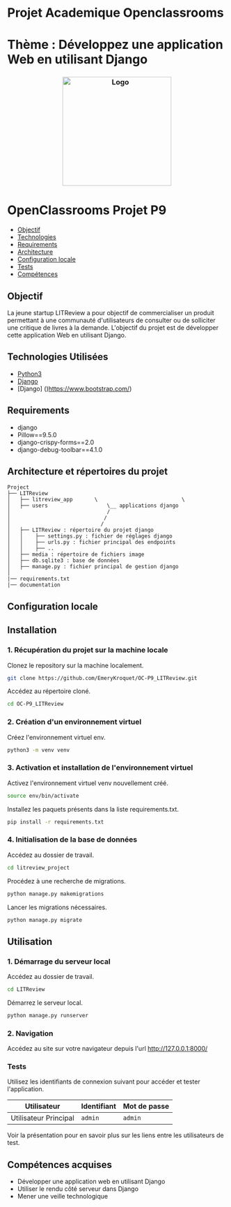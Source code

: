 # Projet Academique Openclassrooms 
# Thème : Développez une application Web en utilisant Django

<h3 align="center">
    <img alt="Logo" title="#logo" width="250px" src="/images/LITrevu-banner.png">
    <br>
</h3>


# OpenClassrooms Projet P9

- [Objectif](#obj)
- [Technologies](#techs)
- [Requirements](#reqs)
- [Architecture](#architecture)
- [Configuration locale](#localconfig)
- [Tests](#tests)
- [Compétences](#competences)


<a id="obj"></a>
## Objectif

La jeune startup LITReview a pour objectif de commercialiser un produit permettant à une communauté d'utilisateurs de consulter ou de solliciter une critique de livres à la demande.
L'objectif du projet est de développer cette application Web en utilisant Django.


<a id="techs"></a>
## Technologies Utilisées
- [Python3](https://www.python.org/)
- [Django](https://www.djangoproject.com/)
- [Django] ()https://www.bootstrap.com/)

<a id="reqs"></a>
## Requirements
- django
- Pillow==9.5.0
- django-crispy-forms==2.0
- django-debug-toolbar==4.1.0

<a id="architecture"></a>
## Architecture et répertoires du projet
```
Project
├── LITReview
│   ├── litreview_app       \                           \
│   ├── users                   \__ applications django
│                               /
│                              /
│                             /
│   ├── LITReview : répertoire du projet django
│   │    ├── settings.py : fichier de réglages django
│   │    ├── urls.py : fichier principal des endpoints
│   │    ├── ..
│   ├── media : répertoire de fichiers image
│   ├── db.sqlite3 : base de données
│   ├── manage.py : fichier principal de gestion django
│
|── requirements.txt
|── documentation
```

<a id="localconfig"></a>
## Configuration locale
## Installation

### 1. Récupération du projet sur la machine locale

Clonez le repository sur la machine localement.

```bash
git clone https://github.com/EmeryKroquet/OC-P9_LITReview.git
```

Accédez au répertoire cloné.
```bash
cd OC-P9_LITReview
```

### 2. Création d'un environnement virtuel 
Créez l'environnement virtuel env.
```bash
python3 -m venv venv
```

### 3. Activation et installation de l'environnement virtuel 

Activez l'environnement virtuel venv nouvellement créé.
```bash
source env/bin/activate
```

Installez les paquets présents dans la liste requirements.txt.
```bash
pip install -r requirements.txt
```

### 4. Initialisation de la base de données

Accédez au dossier de travail.
```bash
cd litreview_project
```

Procédez à une recherche de migrations.
```bash
python manage.py makemigrations
```

Lancer les migrations nécessaires.
```bash
python manage.py migrate
```

## Utilisation

### 1. Démarrage du serveur local

Accédez au dossier de travail.
```bash
cd LITReview
```

Démarrez le serveur local.
```bash
python manage.py runserver
```

### 2. Navigation

Accédez au site sur votre navigateur depuis l'url http://127.0.0.1:8000/

<a id="tests"></a>
### Tests

Utilisez les identifiants de connexion suivant pour accéder et tester l'application.

| Utilisateur           | Identifiant | Mot de passe |
|-----------------------|-------------|--------------|
| Utilisateur Principal | `admin`     | `admin`      |


Voir la présentation pour en savoir plus sur les liens entre les utilisateurs de test.

<a id="competences"></a>
## Compétences acquises
- Développer une application web en utilisant Django
- Utiliser le rendu côté serveur dans Django
- Mener une veille technologique


